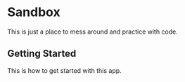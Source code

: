 # Sandbox

This is just a place to mess around and practice with code.

## Getting Started

This is how to get started with this app.
